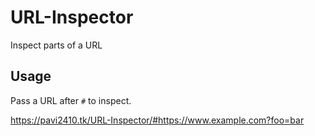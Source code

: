 # URL-Inspector
Inspect parts of a URL

## Usage
Pass a URL after `#` to inspect.

https://pavi2410.tk/URL-Inspector/#https://www.example.com?foo=bar
